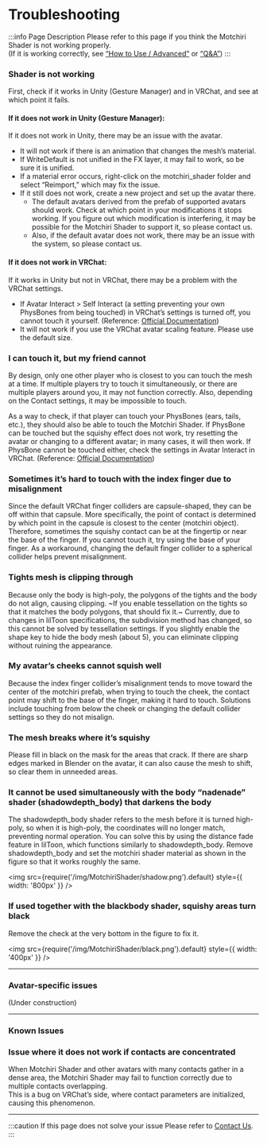 
# Troubleshooting

:::info Page Description
Please refer to this page if you think the Motchiri Shader is not working properly.  
(If it is working correctly, see [“How to Use / Advanced”](https://wataame89.github.io/documents-wataameya/motchiriShader/howtouse/addition) or [“Q&A”](https://wataame89.github.io/documents-wataameya/motchiriShader/qa))
:::

### Shader is not working

First, check if it works in Unity (Gesture Manager) and in VRChat, and see at which point it fails.

#### If it does not work in Unity (Gesture Manager):

If it does not work in Unity, there may be an issue with the avatar.

- It will not work if there is an animation that changes the mesh’s material.
- If WriteDefault is not unified in the FX layer, it may fail to work, so be sure it is unified.
- If a material error occurs, right-click on the motchiri_shader folder and select “Reimport,” which may fix the issue.
- If it still does not work, create a new project and set up the avatar there.
  - The default avatars derived from the prefab of supported avatars should work. Check at which point in your modifications it stops working. If you figure out which modification is interfering, it may be possible for the Motchiri Shader to support it, so please contact us.
  - Also, if the default avatar does not work, there may be an issue with the system, so please contact us.

#### If it does not work in VRChat:

If it works in Unity but not in VRChat, there may be a problem with the VRChat settings.

- If Avatar Interact > Self Interact (a setting preventing your own PhysBones from being touched) in VRChat’s settings is turned off, you cannot touch it yourself. (Reference: [Official Documentation](https://docs.vrchat.com/docs/permissions-and-settings))
- It will not work if you use the VRChat avatar scaling feature. Please use the default size.

### I can touch it, but my friend cannot

By design, only one other player who is closest to you can touch the mesh at a time. If multiple players try to touch it simultaneously, or there are multiple players around you, it may not function correctly. Also, depending on the Contact settings, it may be impossible to touch.

As a way to check, if that player can touch your PhysBones (ears, tails, etc.), they should also be able to touch the Motchiri Shader. If PhysBone can be touched but the squishy effect does not work, try resetting the avatar or changing to a different avatar; in many cases, it will then work. If PhysBone cannot be touched either, check the settings in Avatar Interact in VRChat. (Reference: [Official Documentation](https://docs.vrchat.com/docs/permissions-and-settings))

### Sometimes it’s hard to touch with the index finger due to misalignment

Since the default VRChat finger colliders are capsule-shaped, they can be off within that capsule. More specifically, the point of contact is determined by which point in the capsule is closest to the center (motchiri object). Therefore, sometimes the squishy contact can be at the fingertip or near the base of the finger. If you cannot touch it, try using the base of your finger. As a workaround, changing the default finger collider to a spherical collider helps prevent misalignment.

### Tights mesh is clipping through

Because only the body is high-poly, the polygons of the tights and the body do not align, causing clipping. ~If you enable tessellation on the tights so that it matches the body polygons, that should fix it.~ Currently, due to changes in lilToon specifications, the subdivision method has changed, so this cannot be solved by tessellation settings. If you slightly enable the shape key to hide the body mesh (about 5), you can eliminate clipping without ruining the appearance.

<!-- <img
src={require('/img/MotchiriShader/taitu.png').default}
style={{ width: '800px' }}
/> -->

### My avatar’s cheeks cannot squish well

Because the index finger collider’s misalignment tends to move toward the center of the motchiri prefab, when trying to touch the cheek, the contact point may shift to the base of the finger, making it hard to touch. Solutions include touching from below the cheek or changing the default collider settings so they do not misalign.

### The mesh breaks where it’s squishy

Please fill in black on the mask for the areas that crack. If there are sharp edges marked in Blender on the avatar, it can also cause the mesh to shift, so clear them in unneeded areas.

### It cannot be used simultaneously with the body “nadenade” shader (shadowdepth_body) that darkens the body

The shadowdepth_body shader refers to the mesh before it is turned high-poly, so when it is high-poly, the coordinates will no longer match, preventing normal operation. You can solve this by using the distance fade feature in lilToon, which functions similarly to shadowdepth_body. Remove shadowdepth_body and set the motchiri shader material as shown in the figure so that it works roughly the same.

<img
src={require('/img/MotchiriShader/shadow.png').default}
style={{ width: '800px' }}
/>

### If used together with the blackbody shader, squishy areas turn black

Remove the check at the very bottom in the figure to fix it.

<img
src={require('/img/MotchiriShader/black.png').default}
style={{ width: '400px' }}
/>

---

### Avatar-specific issues

(Under construction)

---

### Known Issues

### Issue where it does not work if contacts are concentrated

When Motchiri Shader and other avatars with many contacts gather in a dense area, the Motchiri Shader may fail to function correctly due to multiple contacts overlapping.  
This is a bug on VRChat’s side, where contact parameters are initialized, causing this phenomenon.

---

:::caution If this page does not solve your issue
Please refer to [Contact Us](https://wataame89.github.io/documents-wataameya/motchiriShader/howtocontact).
:::

